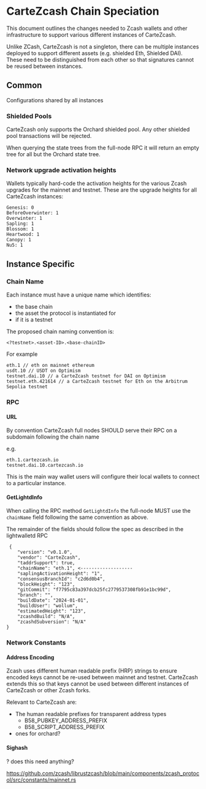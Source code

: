 # CarteZcash Chain Speciation

This document outlines the changes needed to Zcash wallets and other infrastructure to support various different instances of CarteZcash. 

Unlike ZCash, CarteZcash is not a singleton, there can be multiple instances deployed to support different assets (e.g. shielded Eth, Shielded DAI). These need to be distinguished from each other so that signatures cannot be reused between instances.

## Common

Configurations shared by all instances

### Shielded Pools

CarteZcash only supports the Orchard shielded pool. Any other shielded pool transactions will be rejected.

When querying the state trees from the full-node RPC it will return an empty tree for all but the Orchard state tree.

### Network upgrade activation heights

Wallets typically hard-code the activation heights for the various Zcash upgrades for the mainnet and testnet. These are the upgrade heights for all CarteZcash instances:

```
Genesis: 0
BeforeOverwinter: 1
Overwinter: 1
Sapling: 1
Blossom: 1
Heartwood: 1
Canopy: 1
Nu5: 1
```

## Instance Specific

### Chain Name

Each instance must have a unique name which identifies: 

- the base chain
- the asset the protocol is instantiated for
- if it is a testnet

The proposed chain naming convention is:

`<?testnet>.<asset-ID>.<base-chainID>`

For example

```shell
eth.1 // eth on mainnet ethereum
usdt.10 // USDT on Optimism
testnet.dai.10 // a CarteZcash testnet for DAI on Optimism
testnet.eth.421614 // a CarteZcash testnet for Eth on the Arbitrum Sepolia testnet
```

### RPC

#### URL

By convention CarteZcash full nodes SHOULD serve their RPC on a subdomain following the chain name

e.g.

```
eth.1.cartezcash.io
testnet.dai.10.cartezcash.io
```

This is the main way wallet users will configure their local wallets to connect to a particular instance.

#### GetLightdInfo

When calling the RPC method `GetLightdInfo` the full-node MUST use the `chainName` field following the same convention as above.
 
The remainder of the fields should follow the spec as described in the lightwalletd RPC

```
 {
    "version": "v0.1.0",
    "vendor": "CarteZcash",
    "taddrSupport": true,
    "chainName": "eth.1", <-------------------
    "saplingActivationHeight": "1",
    "consensusBranchId": "c2d6d0b4",
    "blockHeight": "123",
    "gitCommit": "f7795c83a397dcb25fc2779537308fb91e1bc99d",
    "branch": "",
    "buildDate": "2024-01-01",
    "buildUser": "wollum",
    "estimatedHeight": "123",
    "zcashdBuild": "N/A",
    "zcashdSubversion": "N/A"
}
```

### Network Constants

#### Address Encoding

Zcash uses different human readable prefix (HRP) strings to ensure encoded keys cannot be re-used between mainnet and testnet. CarteZcash extends this so that keys cannot be used between different instances of CarteZcash or other Zcash forks.

Relevant to CarteZcash are:


- The human readable prefixes for transparent address types
    - B58_PUBKEY_ADDRESS_PREFIX
    - B58_SCRIPT_ADDRESS_PREFIX
- ones for orchard?

#### Sighash

? does this need anything?

https://github.com/zcash/librustzcash/blob/main/components/zcash_protocol/src/constants/mainnet.rs